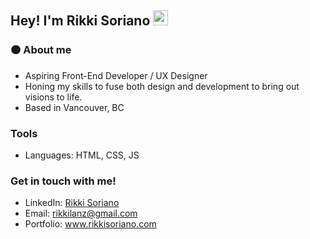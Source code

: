 ## Hey! I'm Rikki Soriano <img src="https://media0.giphy.com/media/ttFzFD9WgfGcVjbk42/giphy.gif?cid=ecf05e47e736o1b3ija1cvdpvd4f8se0xr86e9ibe8u8egn9&rid=giphy.gif&ct=s" width="24px">

### 🟠 About me
- Aspiring Front-End Developer / UX Designer
- Honing my skills to fuse both design and development to bring out visions to life.
- Based in Vancouver, BC

### Tools
- Languages: HTML, CSS, JS

### Get in touch with me!
- LinkedIn: [Rikki Soriano](https://www.linkedin.com/in/rikkisoriano/)
- Email: rikkilanz@gmail.com
- Portfolio: www.rikkisoriano.com